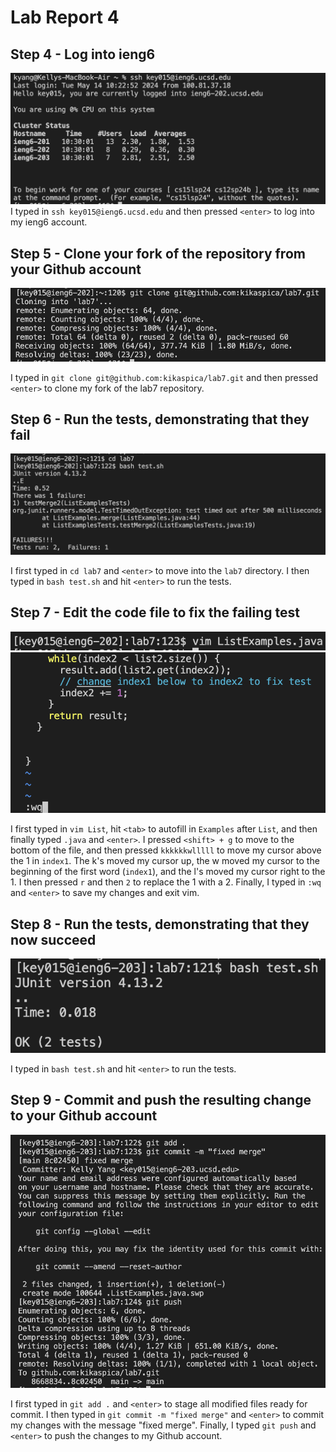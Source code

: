 # Lab Report 4
## Step 4 - Log into ieng6
![Logging into ieng6](lab4Images/step4.png) 
I typed in `ssh key015@ieng6.ucsd.edu` and then pressed `<enter>` to log into my ieng6 account.

## Step 5 - Clone your fork of the repository from your Github account
![Cloning fork](lab4Images/step5.png) 

I typed in `git clone git@github.com:kikaspica/lab7.git` and then pressed `<enter>` to clone my fork of the lab7 repository. 

## Step 6 - Run the tests, demonstrating that they fail
![Running failing tests](lab4Images/step6.png) 

I first typed in `cd lab7` and `<enter>` to move into the `lab7` directory. I then typed in `bash test.sh` and hit `<enter>` to run the tests.

## Step 7 - Edit the code file to fix the failing test
![Opening vim](lab4Images/step7.1.png) 
![Editing and saving code file](lab4Images/step7.2.png) 

I first typed in `vim List`, hit `<tab>` to autofill in `Examples` after `List`, and then finally typed `.java` and `<enter>`. 
I pressed `<shift> + g` to move to the bottom of the file, and then pressed `kkkkkkwlllll` to move my cursor above the 1 in `index1`. The k's moved my cursor up, the w moved my cursor to the beginning of the first word (`index1`), and the l's moved my cursor right to the 1. 
I then pressed `r` and then `2` to replace the 1 with a 2. Finally, I typed in `:wq` and `<enter>` to save my changes and exit vim. 

## Step 8 - Run the tests, demonstrating that they now succeed
![Running succeeding tests](lab4Images/step8.png)

I typed in `bash test.sh` and hit `<enter>` to run the tests.

## Step 9 - Commit and push the resulting change to your Github account
![Commit & push](lab4Images/step9.png)

I first typed in `git add .` and `<enter>` to stage all modified files ready for commit. I then typed in `git commit -m "fixed merge"` and `<enter>` to commit my changes with the message "fixed merge". Finally, I typed `git push` and `<enter>` to push the changes to my Github account.
